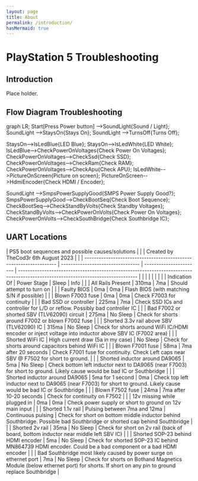 ```yaml
---
layout: page
title: About
permalink: /introduction/
hasMermaid: true
---
```



# PlayStation 5 Troubleshooting

## Introduction
Place holder.

## Flow Diagram Troubleshooting
<div class="mermaid">
graph LR; Start[Press Power button] 
-->SoundLight{Sound / Light}; 
SoundLight -->StaysOn{Stays On}; 
SoundLight -->TurnsOff{Turns Off};

StaysOn-->IsLedBlue{LED Blue};
StaysOn-->IsLedWhite{LED White};
IsLedBlue-->CheckPowerOnVoltages{Check Power On Voltages};
CheckPowerOnVoltages-->CheckSsd{Check SSD};
CheckPowerOnVoltages-->CheckRam{Check RAM};
CheckPowerOnVoltages-->CheckApu{Check APU};
IsLedWhite-->PictureOnScreen{Picture on screen};
PictureOnScreen-->HdmiEncoder{Check HDMI / Encoder};


SoundLight -->SmpsPowerSupplyGood{SMPS Power Supply Good?};
SmpsPowerSupplyGood-->CheckBootSeq{Check Boot Sequence};
CheckBootSeq-->CheckStandByVolts{Check Standby Voltages};
CheckStandByVolts-->CheckPowerOnVolts{Check Power On Voltages};
CheckPowerOnVolts-->CheckSouthBridge{Check Southbridge IC};
</div>

## UART Locations

| PS5 boot sequences and possible causes/solutions                   |                                   |                         | Created by TheCod3r 6th August 2023                                                                                              |  |
| ------------------------------------------------------------------ | --------------------------------- | ----------------------- | -------------------------------------------------------------------------------------------------------------------------------- |  |
|                                                                    |                                   |                         |                                                                                                                                  |  |
| Indication Of                                                      | Power Stage                       | Sleep                   | Info                                                                                                                             |  |
| All Rails Present                                                  | 310ma                             | 7ma                     | Should attempt to turn on                                                                                                        |  |
| Faulty BIOS                                                        | 0ma                               | 0ma                     | Flash BIOS (with matching S/N if possible)                                                                                       |  |
| Blown F7003 fuse                                                   | 0ma                               | 0ma                     | Check F7003 for continuity                                                                                                       |  |
| Bad SSD or controller                                              | 225ma                             | 7ma                     | Check SSD ICs and controller for L/D or reflow. Possibly bad controller IC                                                       |  |
| Bad F7002 or shorted SBV (TLV62090) circuit                        | 275ma                             | No Sleep                | Check for shorts around F7002 or blown F7002 fuse                                                                                |  |
| Shorted 3.3v rail above SBV (TLV62090) IC                          | 315ma                             | No Sleep                | Check for shorts around WiFi IC/HDMI encoder or inject voltage into inductor above SBV IC (F7002 area)                           |  |
| Shorted WiFi IC                                                    | High current draw (5a in my case) | No Sleep                | Check for shorts around capacitors behind WiFi IC                                                                                |  |
| Blown F7001 fuse                                                   | 58ma                              | 7ma after 20 seconds    | Check F7001 fuse for continuity. Check Left caps near SBV @ F7502 for short to ground.                                           |  |
| Shorted inductor around DA9065                                     | 5ma                               | No Sleep                | Check bottom left inductor next to DA9065 (near F7003) for short to ground. Likely cause would be bad IC or Southbridge          |  |
| Shorted inductor around DA9065                                     | 5ma for 1 second                  | 0ma                     | Check top left inductor next to DA9065 (near F7003) for short to ground. Likely cause would be bad IC or Southbridge             |  |
| Blown F7502 fuse                                                   | 24ma                              | 7ma after 10-20 seconds | Check for continuity on F7502                                                                                                    |  |
| 12v missing while plugged in                                       | 0ma                               | 0ma                     | Check power supply or short to ground on 12v main input                                                                          |  |
| Shorted 1.1v rail                                                  | Pulsing between 7ma and 12ma      | Continuous pulsing      | Check for short on bottom middle inductor behind Southbridge. Possible bad Southbridge or shorted cap behind Southbridge         |  |
| Shorted 2v rail                                                    | 35ma                              | No Sleep                | Check for short on 2v rail (back of board, bottom inductor near middle left SBV IC)                                              |  |
| Shorted SOP-23 behind HDMI encoder                                 | 5ma                               | No Sleep                | Check for shorted SOP-23 IC behind MN864739 HDMI encoder. Could be a bad component or a bad HDMI encoder                         |  |
| Bad Southbridge most likely caused by power surge on ethernet port | 7ma                               | No Sleep                | Check for shorts on Bothand Magnetics Module (below ethernet port) for shorts. If short on any pin to ground replace Southbridge |